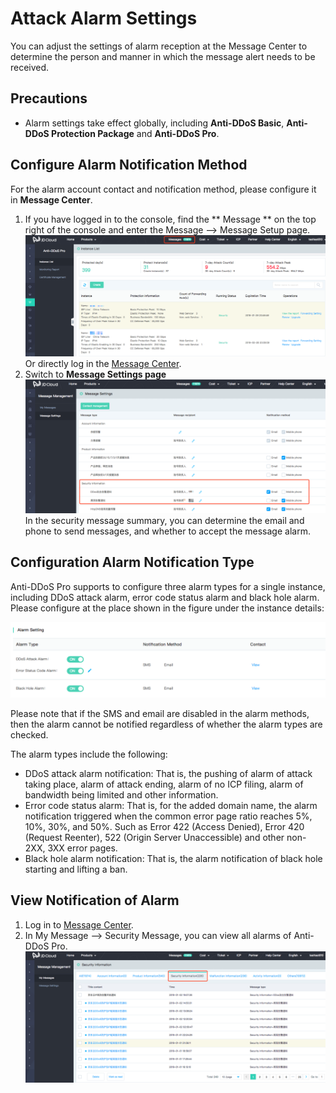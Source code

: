 # Attack Alarm Settings

You can adjust the settings of alarm reception at the Message Center to determine the person and manner in which the message alert needs to be received.

## Precautions
- Alarm settings take effect globally, including **Anti-DDoS Basic**, **Anti-DDoS Protection Package** and **Anti-DDoS Pro**.

## Configure Alarm Notification Method
For the alarm account contact and notification method, please configure it in **Message Center**.
1. If you have logged in to the console, find the ** Message ** on the top right of the console and enter the Message --> Message Setup page.
![Message Center](../../../../image/Advanced%20Anti-DDoS/message%2001.png)
Or directly log in the [Message Center](https://uc.jdcloud.com/message/mine).
2. Switch to **Message Settings page**  
![Message Center](../../../../image/Advanced%20Anti-DDoS/message%2002.png)
In the security message summary, you can determine the email and phone to send messages, and whether to accept the message alarm. </BR>

##  Configuration Alarm Notification Type

Anti-DDoS Pro supports to configure three alarm types for a single instance, including DDoS attack alarm, error code status alarm and black hole alarm. Please configure at the place shown in the figure under the instance details:

![告警通知](../../../../image/Advanced%20Anti-DDoS/alarm.png)

Please note that if the SMS and email are disabled in the alarm methods, then the alarm cannot be notified regardless of whether the alarm types are checked.

The alarm types include the following:

- DDoS attack alarm notification: That is, the pushing of alarm of attack taking place, alarm of attack ending, alarm of no ICP filing, alarm of bandwidth being limited and other information.
- Error code status alarm: That is, for the added domain name, the alarm notification triggered when the common error page ratio reaches 5%, 10%, 30%, and 50%. Such as Error 422 (Access Denied), Error 420 (Request Reenter), 522 (Origin Server Unaccessible) and other non-2XX, 3XX error pages.
- Black hole alarm notification: That is, the alarm notification of black hole starting and lifting a ban.

## View Notification of Alarm
1. Log in to [Message Center](https://uc.jdcloud.com/message/mine).
2. In My Message –> Security Message, you can view all alarms of Anti-DDoS Pro.
![Message Center](../../../../image/Advanced%20Anti-DDoS/message%2003.png)
